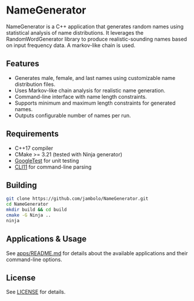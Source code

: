 # NameGenerator

NameGenerator is a C++ application that generates random names using statistical analysis of name distributions. It leverages the
RandomWordGenerator library to produce realistic-sounding names based on input frequency data. A markov-like chain is used.

## Features

- Generates male, female, and last names using customizable name distribution files.
- Uses Markov-like chain analysis for realistic name generation.
- Command-line interface with name length constraints.
- Supports minimum and maximum length constraints for generated names.
- Outputs configurable number of names per run.

## Requirements

- C++17 compiler
- CMake >= 3.21 (tested with Ninja generator)
- [GoogleTest](https://github.com/google/googletest) for unit testing
- [CLI11](https://github.com/CLIUtils/CLI11) for command-line parsing

## Building

```sh
git clone https://github.com/jambolo/NameGenerator.git
cd NameGenerator
mkdir build && cd build
cmake -G Ninja ..
ninja
```

## Applications & Usage

See [apps/README.md](apps/README.md) for details about the available applications and their command-line options.

## License

See [LICENSE](LICENSE) for details.

